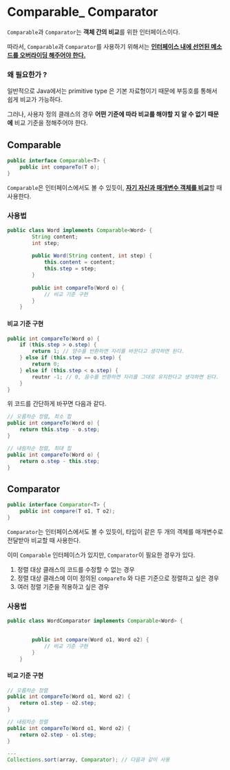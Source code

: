 # Comparable_ Comparator

`Comparable`과 `Comparator`는 **객체 간의 비교**를 위한 인터페이스이다.


따라서, `Comparable`과 `Comparator`를 사용하기 위해서는 <u>
**인터페이스 내에 선언된 메소드를 오버라이딩 해주어야 한다.**
</u>

### 왜 필요한가 ?

일반적으로 Java에서는 primitive type 은 기본 자료형이기 때문에 부등호를 통해서 쉽게 비교가 가능하다.

그러나, 사용자 정의 클래스의 경우 **어떤 기준에 따라 비교를 해야할 지 알 수 없기 때문에** 비교 기준을 정해주어야 한다.


## Comparable
```java
public interface Comparable<T> {
    public int compareTo(T o);
}
```
`Comparable`은 인터페이스에서도 볼 수 있듯이, <u>**자기 자신과 매개변수 객체를 비교**</u>할 때 사용한다.

### 사용법
```java
public class Word implements Comparable<Word> {
        String content;
        int step;
        
        public Word(String content, int step) {
            this.content = content;
            this.step = step;
        }
        
        public int compareTo(Word o) {
            // 비교 기준 구현
        }
    }
```

#### 비교 기준 구현
```java 
public int compareTo(Word o) {
    if (this.step > o.step) {
        return 1; // 양수를 반환하면 자리를 바꾼다고 생각하면 된다.
    } else if (this.step == o.step) {
        return 0; 
    } else if (this.step < o.step) {
        reutnr -1; // 0, 음수를 반환하면 자리를 그대로 유지한다고 생각하면 된다.
    }
}
```
위 코드를 간단하게 바꾸면 다음과 같다.
```java
// 오름차순 정렬, 최소 힙
public int compareTo(Word o) {
    return this.step - o.step; 
}

// 내림차순 정렬, 최대 힙
public int compareTo(Word o) {
    return o.step - this.step;
}
```

## Comparator
```java
public interface Comparator<T> {
    public int compare(T o1, T o2);
}
```
`Comparator`는 인터페이스에서도 볼 수 있듯이, 타입이 같은 두 개의 객체를 매개변수로 전달받아 비교할 때 사용한다.

이미 `Comparable` 인터페이스가 있지만, `Comparator`이 필요한 경우가 있다.

1. 정렬 대상 클래스의 코드를 수정할 수 없는 경우
2. 정렬 대상 클래스에 이미 정의된 `compareTo` 와 다른 기준으로 정렬하고 싶은 경우
3. 여러 정렬 기준을 적용하고 싶은 경우


### 사용법
```java
public class WordComparator implements Comparable<Word> {

        
        public int compare(Word o1, Word o2) {
            // 비교 기준 구현
        }
    }
```

#### 비교 기준 구현
```java 
// 오름차순 정렬
public int compareTo(Word o1, Word o2) {
    return o1.step - o2.step; 
}

// 내림차순 정렬
public int compareTo(Word o1, Word o2) {
    return o2.step - o1.step;
}

---
Collections.sort(array, Comparator); // 다음과 같이 사용
```